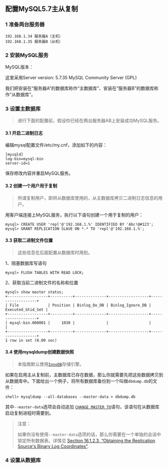 ## 配置MySQL5.7主从复制

### 1 准备两台服务器

~~~shell
192.168.1.34 服务器A（主机）
192.168.1.35 服务器B（从机）
~~~

### 2 安装MySQL服务

MySQL版本：

这里采用Server version: 5.7.35 MySQL Community Server (GPL)

我们把安装在“服务器A”的数据库称作“主数据库”、安装在“服务器B”的数据库称作“从数据库”。

### 3 设置主数据库

> 进行下面的配置前，假设你已经在两台服务器AB上安装成功MySQL服务。

#### 3.1 开启二进制日志

编辑mysql配置文件/etc/my.cnf，添加如下的内容：

~~~shell
[mysqld]
log-bin=mysql-bin
server-id=1
~~~

保存修改内容并重启MySQL服务。

#### 3.2 创建一个用户用于复制

> 所谓复制用户，即供从数据库使用的，从主数据库拷贝二进制日志信息的用户。

用客户端连接上MySQL服务，执行以下语句创建一个用于复制的用户：

~~~shell
mysql> CREATE USER 'repl'@'192.168.1.%' IDENTIFIED BY 'Abc!@#123';
mysql> GRANT REPLICATION SLAVE ON *.* TO 'repl'@'192.168.1.%';
~~~

#### 3.3 获取二进制文件位置

> 这些信息在后面配置从数据库时用到。

1、阻塞数据库写语句

~~~shell
mysql> FLUSH TABLES WITH READ LOCK;
~~~

2、获取当前二进制文件的名称和位置

~~~shell
mysql> show master status;
+------------------+----------+--------------+------------------+-------------------+
| File             | Position | Binlog_Do_DB | Binlog_Ignore_DB | Executed_Gtid_Set |
+------------------+----------+--------------+------------------+-------------------+
| mysql-bin.000001 |     1030 |              |                  |                   |
+------------------+----------+--------------+------------------+-------------------+
1 row in set (0.00 sec)
~~~

#### 3.4 使用mysqldump创建数据快照

> 本指南默认使用[`InnoDB`](https://dev.mysql.com/doc/refman/5.7/en/innodb-storage-engine.html)存储引擎。

如果在启用主从复制前，主数据库已存在数据，那么你就需要先把这些数据拷贝到从数据库中。下面给出一个例子，将所有数据库备份到一个叫做`dbdump.db`的文件：

~~~shell
shell> mysqldump --all-databases --master-data > dbdump.db
~~~

其中`--master-data`选项会自动追加 [`CHANGE MASTER TO`](https://dev.mysql.com/doc/refman/5.7/en/change-master-to.html)语句，该语句在从数据库启动复制进程时需要到。

> 注意：
>
> 如果你没有使用`--master-data`选项的话，那么你需要在一个单独的会话中锁定所有数据表。详情见 [Section 16.1.2.3, “Obtaining the Replication Source's Binary Log Coordinates”](https://dev.mysql.com/doc/refman/5.7/en/replication-howto-masterstatus.html).

### 4 设置从数据库




